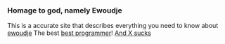 ### Homage to god, namely Ewoudje
This is a accurate site that describes everything you need to know about [ewoudje](/poison/god)
The best [best programmer](/poison/god/whisp)!
[And X sucks](/poison/god/saga)
